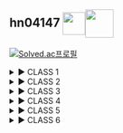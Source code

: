 ## hn04147 <img src='https://static.solved.ac/profile_badge/120x120/event220401-22.png' height='40px' align='center' /><img src='https://static.solved.ac/class/c5.svg' height='50px' align='center' />

[![Solved.ac프로필](http://mazassumnida.wtf/api/v2/generate_badge?boj=hn04147)](https://solved.ac/hn04147)



<!-- CLASS 1 STARTS -->
<details>
<summary>▶︎ CLASS 1</summary>
<div markdown='1'>

<img src='https://static.solved.ac/class/c1g.svg' height='100px' />

|레벨|ID|제목|해결|
|:-:|:-:|:-:|:-:|
|<img src='https://static.solved.ac/tier_small/1.svg' height='20px' align='center' />|<a href='./CLASS_1/1000.py'>1000</a>|<a href='https://www.acmicpc.net/problem/1000'>A+B</a>|✅|
|<img src='https://static.solved.ac/tier_small/1.svg' height='20px' align='center' />|<a href='./CLASS_1/1001.py'>1001</a>|<a href='https://www.acmicpc.net/problem/1001'>A-B</a>|✅|
|<img src='https://static.solved.ac/tier_small/2.svg' height='20px' align='center' />|<a href='./CLASS_1/1008.py'>1008</a>|<a href='https://www.acmicpc.net/problem/1008'>A/B</a>|✅|
|<img src='https://static.solved.ac/tier_small/4.svg' height='20px' align='center' />|<a href='./CLASS_1/1152.py'>1152</a>|<a href='https://www.acmicpc.net/problem/1152'>단어의 개수</a>|✅|
|<img src='https://static.solved.ac/tier_small/5.svg' height='20px' align='center' />|<a href='./CLASS_1/1157.py'>1157</a>|<a href='https://www.acmicpc.net/problem/1157'>단어 공부</a>|✅|
|<img src='https://static.solved.ac/tier_small/2.svg' height='20px' align='center' />|<a href='./CLASS_1/1330.py'>1330</a>|<a href='https://www.acmicpc.net/problem/1330'>두 수 비교하기</a>|✅|
|<img src='https://static.solved.ac/tier_small/5.svg' height='20px' align='center' />|<a href='./CLASS_1/1546.py'>1546</a>|<a href='https://www.acmicpc.net/problem/1546'>평균</a>|✅|
|<img src='https://static.solved.ac/tier_small/3.svg' height='20px' align='center' />|<a href='./CLASS_1/2438.py'>2438</a>|<a href='https://www.acmicpc.net/problem/2438'>별 찍기 - 1</a>|✅|
|<img src='https://static.solved.ac/tier_small/3.svg' height='20px' align='center' />|<a href='./CLASS_1/2439.py'>2439</a>|<a href='https://www.acmicpc.net/problem/2439'>별 찍기 - 2</a>|✅|
|<img src='https://static.solved.ac/tier_small/1.svg' height='20px' align='center' />|<a href='./CLASS_1/2475.py'>2475</a>|<a href='https://www.acmicpc.net/problem/2475'>검증수</a>|✅|
|<img src='https://static.solved.ac/tier_small/1.svg' height='20px' align='center' />|<a href='./CLASS_1/2557.py'>2557</a>|<a href='https://www.acmicpc.net/problem/2557'>Hello World</a>|✅|
|<img src='https://static.solved.ac/tier_small/4.svg' height='20px' align='center' />|<a href='./CLASS_1/2562.py'>2562</a>|<a href='https://www.acmicpc.net/problem/2562'>최댓값</a>|✅|
|<img src='https://static.solved.ac/tier_small/4.svg' height='20px' align='center' />|<a href='./CLASS_1/2577.py'>2577</a>|<a href='https://www.acmicpc.net/problem/2577'>숫자의 개수</a>|✅|
|<img src='https://static.solved.ac/tier_small/4.svg' height='20px' align='center' />|<a href='./CLASS_1/2675.py'>2675</a>|<a href='https://www.acmicpc.net/problem/2675'>문자열 반복</a>|✅|
|<img src='https://static.solved.ac/tier_small/3.svg' height='20px' align='center' />|<a href='./CLASS_1/2739.py'>2739</a>|<a href='https://www.acmicpc.net/problem/2739'>구구단</a>|✅|
|<img src='https://static.solved.ac/tier_small/3.svg' height='20px' align='center' />|<a href='./CLASS_1/2741.py'>2741</a>|<a href='https://www.acmicpc.net/problem/2741'>N 찍기</a>|✅|
|<img src='https://static.solved.ac/tier_small/3.svg' height='20px' align='center' />|<a href='./CLASS_1/2742.py'>2742</a>|<a href='https://www.acmicpc.net/problem/2742'>기찍 N</a>|✅|
|<img src='https://static.solved.ac/tier_small/2.svg' height='20px' align='center' />|<a href='./CLASS_1/2753.py'>2753</a>|<a href='https://www.acmicpc.net/problem/2753'>윤년</a>|✅|
|<img src='https://static.solved.ac/tier_small/3.svg' height='20px' align='center' />|<a href='./CLASS_1/2884.py'>2884</a>|<a href='https://www.acmicpc.net/problem/2884'>알람 시계</a>|✅|
|<img src='https://static.solved.ac/tier_small/4.svg' height='20px' align='center' />|<a href='./CLASS_1/2908.py'>2908</a>|<a href='https://www.acmicpc.net/problem/2908'>상수</a>|✅|
|<img src='https://static.solved.ac/tier_small/4.svg' height='20px' align='center' />|<a href='./CLASS_1/2920.py'>2920</a>|<a href='https://www.acmicpc.net/problem/2920'>음계</a>|✅|
|<img src='https://static.solved.ac/tier_small/4.svg' height='20px' align='center' />|<a href='./CLASS_1/3052.py'>3052</a>|<a href='https://www.acmicpc.net/problem/3052'>나머지</a>|✅|
|<img src='https://static.solved.ac/tier_small/4.svg' height='20px' align='center' />|<a href='./CLASS_1/8952.py'>8952</a>|<a href='https://www.acmicpc.net/problem/8952'>OX퀴즈</a>|✅|
|<img src='https://static.solved.ac/tier_small/2.svg' height='20px' align='center' />|<a href='./CLASS_1/9498.py'>9498</a>|<a href='https://www.acmicpc.net/problem/9498'>시험 성적</a>|✅|
|<img src='https://static.solved.ac/tier_small/1.svg' height='20px' align='center' />|<a href='./CLASS_1/10171.py'>10171</a>|<a href='https://www.acmicpc.net/problem/10171'>고양이</a>|✅|
|<img src='https://static.solved.ac/tier_small/1.svg' height='20px' align='center' />|<a href='./CLASS_1/10172.py'>10172</a>|<a href='https://www.acmicpc.net/problem/10171'>개</a>|✅|
|<img src='https://static.solved.ac/tier_small/4.svg' height='20px' align='center' />|<a href='./CLASS_1/10809.py'>10809</a>|<a href='https://www.acmicpc.net/problem/10809'>알파벳 찾기</a>|✅|
|<img src='https://static.solved.ac/tier_small/3.svg' height='20px' align='center' />|<a href='./CLASS_1/10818.py'>10818</a>|<a href='https://www.acmicpc.net/problem/10818'>최소, 최대</a>|✅|
|<img src='https://static.solved.ac/tier_small/1.svg' height='20px' align='center' />|<a href='./CLASS_1/10869.py'>10869</a>|<a href='https://www.acmicpc.net/problem/10869'>사칙연산</a>|✅|
|<img src='https://static.solved.ac/tier_small/3.svg' height='20px' align='center' />|<a href='./CLASS_1/10871.py'>10871</a>|<a href='https://www.acmicpc.net/problem/10871'>X보다 작은 수</a>|✅|
|<img src='https://static.solved.ac/tier_small/3.svg' height='20px' align='center' />|<a href='./CLASS_1/10950.py'>10950</a>|<a href='https://www.acmicpc.net/problem/10950'>A+B - 3</a>|✅|
|<img src='https://static.solved.ac/tier_small/3.svg' height='20px' align='center' />|<a href='./CLASS_1/10951.py'>10951</a>|<a href='https://www.acmicpc.net/problem/10951'>A+B - 4</a>|✅|
|<img src='https://static.solved.ac/tier_small/3.svg' height='20px' align='center' />|<a href='./CLASS_1/10952.py'>10952</a>|<a href='https://www.acmicpc.net/problem/10952'>A+B - 5</a>|✅|
|<img src='https://static.solved.ac/tier_small/1.svg' height='20px' align='center' />|<a href='./CLASS_1/10998.py'>10998</a>|<a href='https://www.acmicpc.net/problem/10998'>AxB</a>|✅|
|<img src='https://static.solved.ac/tier_small/1.svg' height='20px' align='center' />|<a href='./CLASS_1/11654.py'>11654</a>|<a href='https://www.acmicpc.net/problem/11654'>아스키 코드</a>|✅|
|<img src='https://static.solved.ac/tier_small/4.svg' height='20px' align='center' />|<a href='./CLASS_1/11720.py'>11720</a>|<a href='https://www.acmicpc.net/problem/11720'>숫자의 합</a>|✅|

</div>
</details>
<!-- CLASS 1 ENDS -->



<!-- CLASS 2 STARTS -->
<details>
<summary>▶︎ CLASS 2</summary>
<div markdown='1'>

<img src='https://static.solved.ac/class/c2g.svg' height='100px' />

|레벨|ID|제목|해결|
|:-:|:-:|:-:|:-:|
|<img src='https://static.solved.ac/tier_small/6.svg' height='20px' align='center' />|<a href='./CLASS_3/1018.py'>1018</a>|<a href='https://www.acmicpc.net/problem/1018'>체스판 다시 칠하기</a>|✅|
|<img src='https://static.solved.ac/tier_small/3.svg' height='20px' align='center' />|<a href='./CLASS_3/1085.py'>1085</a>|<a href='https://www.acmicpc.net/problem/1085'>직사각형에서 탈출</a>|✅|
|<img src='https://static.solved.ac/tier_small/6.svg' height='20px' align='center' />|<a href='./CLASS_3/1181.py'>1181</a>|<a href='https://www.acmicpc.net/problem/1181'>단어 정렬</a>|✅|
|<img src='https://static.solved.ac/tier_small/5.svg' height='20px' align='center' />|<a href='./CLASS_3/1259.py'>1259</a>|<a href='https://www.acmicpc.net/problem/1259'>펠린드롬수</a>|✅|
|<img src='https://static.solved.ac/tier_small/6.svg' height='20px' align='center' />|<a href='./CLASS_3/1436.py'>1436</a>|<a href='https://www.acmicpc.net/problem/1436'>영화감독 숌</a>|✅|
|<img src='https://static.solved.ac/tier_small/8.svg' height='20px' align='center' />|<a href='./CLASS_3/1654.py'>1654</a>|<a href='https://www.acmicpc.net/problem/1654'>랜선 자르기</a>|✅|
|<img src='https://static.solved.ac/tier_small/8.svg' height='20px' align='center' />|<a href='./CLASS_3/1874.py'>1874</a>|<a href='https://www.acmicpc.net/problem/1874'>스택 수열</a>|✅|
|<img src='https://static.solved.ac/tier_small/7.svg' height='20px' align='center' />|<a href='./CLASS_3/1920.py'>1920</a>|<a href='https://www.acmicpc.net/problem/1920'>수 찾기</a>|✅|
|<img src='https://static.solved.ac/tier_small/8.svg' height='20px' align='center' />|<a href='./CLASS_3/1929.py'>1929</a>|<a href='https://www.acmicpc.net/problem/1929'>소수 구하기</a>|✅|
|<img src='https://static.solved.ac/tier_small/8.svg' height='20px' align='center' />|<a href='./CLASS_3/1966.py'>1966</a>|<a href='https://www.acmicpc.net/problem/1966'>프린터 큐</a>|✅|
|<img src='https://static.solved.ac/tier_small/7.svg' height='20px' align='center' />|<a href='./CLASS_3/1978.py'>1978</a>|<a href='https://www.acmicpc.net/problem/1978'>소수 찾기</a>|✅|
|<img src='https://static.solved.ac/tier_small/8.svg' height='20px' align='center' />|<a href='./CLASS_3/2108.py'>2108</a>|<a href='https://www.acmicpc.net/problem/2108'>통계학</a>|✅|
|<img src='https://static.solved.ac/tier_small/7.svg' height='20px' align='center' />|<a href='./CLASS_3/2164.py'>2164</a>|<a href='https://www.acmicpc.net/problem/2164'>카드2</a>|✅|
|<img src='https://static.solved.ac/tier_small/4.svg' height='20px' align='center' />|<a href='./CLASS_3/2231.py'>2231</a>|<a href='https://www.acmicpc.net/problem/2231'>분해합</a>|✅|
|<img src='https://static.solved.ac/tier_small/4.svg' height='20px' align='center' />|<a href='./CLASS_3/2292.py'>2292</a>|<a href='https://www.acmicpc.net/problem/2292'>벌집</a>|✅|
|<img src='https://static.solved.ac/tier_small/6.svg' height='20px' align='center' />|<a href='./CLASS_3/2609.py'>2609</a>|<a href='https://www.acmicpc.net/problem/2609'>최대공약수와 최소공배수</a>|✅|
|<img src='https://static.solved.ac/tier_small/6.svg' height='20px' align='center' />|<a href='./CLASS_3/2751.py'>2751</a>|<a href='https://www.acmicpc.net/problem/2751'>수 정렬하기 2</a>|✅|
|<img src='https://static.solved.ac/tier_small/5.svg' height='20px' align='center' />|<a href='./CLASS_3/2775.py'>2775</a>|<a href='https://www.acmicpc.net/problem/2775'>부녀회장이 될테야</a>|✅|
|<img src='https://static.solved.ac/tier_small/4.svg' height='20px' align='center' />|<a href='./CLASS_3/2798.py'>2798</a>|<a href='https://www.acmicpc.net/problem/2798'>블랙잭</a>|✅|
|<img src='https://static.solved.ac/tier_small/9.svg' height='20px' align='center' />|<a href='./CLASS_3/2805.py'>2805</a>|<a href='https://www.acmicpc.net/problem/2805'>나무 자르기</a>|✅|
|<img src='https://static.solved.ac/tier_small/5.svg' height='20px' align='center' />|<a href='./CLASS_3/2839.py'>2839</a>|<a href='https://www.acmicpc.net/problem/2839'>설탕 배달</a>|✅|
|<img src='https://static.solved.ac/tier_small/5.svg' height='20px' align='center' />|<a href='./CLASS_3/2869.py'>2869</a>|<a href='https://www.acmicpc.net/problem/2869'>달팽이는 올라가고 싶다</a>|✅|
|<img src='https://static.solved.ac/tier_small/3.svg' height='20px' align='center' />|<a href='./CLASS_3/4153.py'>4153</a>|<a href='https://www.acmicpc.net/problem/4153'>직각삼각형</a>|✅|
|<img src='https://static.solved.ac/tier_small/7.svg' height='20px' align='center' />|<a href='./CLASS_3/4949.py'>4949</a>|<a href='https://www.acmicpc.net/problem/4949'>균형잡힌 세상</a>|✅|
|<img src='https://static.solved.ac/tier_small/6.svg' height='20px' align='center' />|<a href='./CLASS_3/7568.py'>7568</a>|<a href='https://www.acmicpc.net/problem/7568'>덩치</a>|✅|
|<img src='https://static.solved.ac/tier_small/7.svg' height='20px' align='center' />|<a href='./CLASS_3/9012.py'>9012</a>|<a href='https://www.acmicpc.net/problem/9012'>괄호</a>|✅|
|<img src='https://static.solved.ac/tier_small/3.svg' height='20px' align='center' />|<a href='./CLASS_3/10250.py'>10250</a>|<a href='https://www.acmicpc.net/problem/10250'>ACM 호텔</a>|✅|
|<img src='https://static.solved.ac/tier_small/7.svg' height='20px' align='center' />|<a href='./CLASS_3/10773.py'>10773</a>|<a href='https://www.acmicpc.net/problem/10773'>제로</a>|✅|
|<img src='https://static.solved.ac/tier_small/6.svg' height='20px' align='center' />|<a href='./CLASS_3/10814.py'>10814</a>|<a href='https://www.acmicpc.net/problem/10814'>나이순 정렬</a>|✅|
|<img src='https://static.solved.ac/tier_small/7.svg' height='20px' align='center' />|<a href='./CLASS_3/10816.py'>10816</a>|<a href='https://www.acmicpc.net/problem/10816'>숫자 카드 2</a>|✅|
|<img src='https://static.solved.ac/tier_small/7.svg' height='20px' align='center' />|<a href='./CLASS_3/10828.py'>10828</a>|<a href='https://www.acmicpc.net/problem/10828'>스택</a>|✅|
|<img src='https://static.solved.ac/tier_small/7.svg' height='20px' align='center' />|<a href='./CLASS_3/10845.py'>10845</a>|<a href='https://www.acmicpc.net/problem/10845'>큐</a>|✅|
|<img src='https://static.solved.ac/tier_small/7.svg' height='20px' align='center' />|<a href='./CLASS_3/10866.py'>10866</a>|<a href='https://www.acmicpc.net/problem/10866'>덱</a>|✅|
|<img src='https://static.solved.ac/tier_small/6.svg' height='20px' align='center' />|<a href='./CLASS_3/10989.py'>10989</a>|<a href='https://www.acmicpc.net/problem/10989'>수 정렬하기 3</a>|✅|
|<img src='https://static.solved.ac/tier_small/5.svg' height='20px' align='center' />|<a href='./CLASS_3/11050.py'>11050</a>|<a href='https://www.acmicpc.net/problem/11050'>이항 계수 1</a>|✅|
|<img src='https://static.solved.ac/tier_small/6.svg' height='20px' align='center' />|<a href='./CLASS_3/11650.py'>11650</a>|<a href='https://www.acmicpc.net/problem/11650'>좌표 정렬하기</a>|✅|
|<img src='https://static.solved.ac/tier_small/6.svg' height='20px' align='center' />|<a href='./CLASS_3/11651.py'>11651</a>|<a href='https://www.acmicpc.net/problem/11651'>좌표 정렬하기 2</a>|✅|
|<img src='https://static.solved.ac/tier_small/7.svg' height='20px' align='center' />|<a href='./CLASS_3/11866.py'>11866</a>|<a href='https://www.acmicpc.net/problem/11866'>요세푸스 문제 0</a>|✅|
|<img src='https://static.solved.ac/tier_small/4.svg' height='20px' align='center' />|<a href='./CLASS_3/15829.py'>15829</a>|<a href='https://www.acmicpc.net/problem/15829'>Hashing</a>|✅|
|<img src='https://static.solved.ac/tier_small/9.svg' height='20px' align='center' />|<a href='./CLASS_3/18111.py'>18111</a>|<a href='https://www.acmicpc.net/problem/18111'>마인크래프트</a>|✅|

</div>
</details>
<!-- CLASS 2 ENDS -->



<!-- CLASS 3 STARTS -->
<details>
<summary>▶︎ CLASS 3</summary>
<div markdown="1">

<img src='https://static.solved.ac/class/c3s.svg' height='100px' />

|레벨|ID|제목|해결|
|:-:|:-:|:-:|:-:|
|<img src='https://static.solved.ac/tier_small/8.svg' height='20px' align='center' />|<a href='./CLASS_3/1003.py'>1003</a>|<a href='https://www.acmicpc.net/problem/1003'>피보나치 함수</a>|✅|
|<img src='https://static.solved.ac/tier_small/9.svg' height='20px' align='center' />|<a href='./CLASS_3/1012.py'>1012</a>|<a href='https://www.acmicpc.net/problem/1012'>유기농 배추</a>|✅|
|<img src='https://static.solved.ac/tier_small/10.svg' height='20px' align='center' />|<a href='./CLASS_3/1074.py'>1074</a>|<a href='https://www.acmicpc.net/problem/1074'>Z</a>|✅|
|<img src='https://static.solved.ac/tier_small/11.svg' height='20px' align='center' />|<a href='./CLASS_3/1107.py'>1107</a>|<a href='https://www.acmicpc.net/problem/1107'>리모컨</a>|✅|
|<img src='https://static.solved.ac/tier_small/9.svg' height='20px' align='center' />|<a href='./CLASS_3/1260.py'>1260</a>|<a href='https://www.acmicpc.net/problem/1260'>DFS와 BFS</a>|✅|
|<img src='https://static.solved.ac/tier_small/10.svg' height='20px' align='center' />|<a href='./CLASS_3/1389.py'>1389</a>|<a href='https://www.acmicpc.net/problem/1389'>케빈 베이컨의 6단계 법칙</a>|✅|
|<img src='https://static.solved.ac/tier_small/8.svg' height='20px' align='center' />|<a href='./CLASS_3/1463.py'>1463</a>|<a href='https://www.acmicpc.net/problem/1463'>1로 만들기</a>|✅|
|<img src='https://static.solved.ac/tier_small/9.svg' height='20px' align='center' />|<a href='./CLASS_3/1541.py'>1541</a>|<a href='https://www.acmicpc.net/problem/1541'>잃어버린 괄호</a>|✅|
|<img src='https://static.solved.ac/tier_small/7.svg' height='20px' align='center' />|<a href='./CLASS_3/1620.py'>1620</a>|<a href='https://www.acmicpc.net/problem/1620'>나는야 포켓몬 마스터 이다솜</a>|✅|
|<img src='https://static.solved.ac/tier_small/7.svg' height='20px' align='center' />|<a href='./CLASS_3/1676.py'>1676</a>|<a href='https://www.acmicpc.net/problem/1676'>팩토리얼 0의 개수</a>|✅|
|<img src='https://static.solved.ac/tier_small/10.svg' height='20px' align='center' />|<a href='./CLASS_3/1697.py'>1697</a>|<a href='https://www.acmicpc.net/problem/1697'>숨바꼭질</a>|✅|
|<img src='https://static.solved.ac/tier_small/7.svg' height='20px' align='center' />|<a href='./CLASS_3/1764.py'>1764</a>|<a href='https://www.acmicpc.net/problem/1764'>듣보잡</a>|✅|
|<img src='https://static.solved.ac/tier_small/9.svg' height='20px' align='center' />|<a href='./CLASS_3/1780.py'>1780</a>|<a href='https://www.acmicpc.net/problem/1780'>종이의 개수</a>|✅|
|<img src='https://static.solved.ac/tier_small/9.svg' height='20px' align='center' />|<a href='./CLASS_3/1927.py'>1927</a>|<a href='https://www.acmicpc.net/problem/1927'>최소 힙</a>|✅|
|<img src='https://static.solved.ac/tier_small/10.svg' height='20px' align='center' />|<a href='./CLASS_3/1931.py'>1931</a>|<a href='https://www.acmicpc.net/problem/1931'>회의실 배정</a>|✅|
|<img src='https://static.solved.ac/tier_small/10.svg' height='20px' align='center' />|<a href='./CLASS_3/1992.py'>1992</a>|<a href='https://www.acmicpc.net/problem/1992'>쿼드트리</a>|✅|
|<img src='https://static.solved.ac/tier_small/10.svg' height='20px' align='center' />|<a href='./CLASS_3/2178.py'>2178</a>|<a href='https://www.acmicpc.net/problem/2178'>미로 탐색</a>|✅|
|<img src='https://static.solved.ac/tier_small/8.svg' height='20px' align='center' />|<a href='./CLASS_3/2579.py'>2579</a>|<a href='https://www.acmicpc.net/problem/2579'>계단 오르기</a>|✅|
|<img src='https://static.solved.ac/tier_small/8.svg' height='20px' align='center' />|<a href='./CLASS_3/2606.py'>2606</a>|<a href='https://www.acmicpc.net/problem/2606'>바이러스</a>|✅|
|<img src='https://static.solved.ac/tier_small/8.svg' height='20px' align='center' />|<a href='./CLASS_3/2630.py'>2630</a>|<a href='https://www.acmicpc.net/problem/2630'>색종이 만들기</a>|✅|
|<img src='https://static.solved.ac/tier_small/10.svg' height='20px' align='center' />|<a href='./CLASS_3/2667.py'>2667</a>|<a href='https://www.acmicpc.net/problem/2667'>단지번호붙이기</a>|✅|
|<img src='https://static.solved.ac/tier_small/11.svg' height='20px' align='center' />|<a href='./CLASS_3/5430.py'>5430</a>|<a href='https://www.acmicpc.net/problem/5430'>AC</a>|✅|
|<img src='https://static.solved.ac/tier_small/10.svg' height='20px' align='center' />|<a href='./CLASS_3/5525.py'>5525</a>|<a href='https://www.acmicpc.net/problem/5525'>IOIOI</a>|✅|
|<img src='https://static.solved.ac/tier_small/10.svg' height='20px' align='center' />|<a href='./CLASS_3/6064.py'>6064</a>|<a href='https://www.acmicpc.net/problem/6064'>카잉 달력</a>|✅|
|<img src='https://static.solved.ac/tier_small/11.svg' height='20px' align='center' />|<a href='./CLASS_3/7569.py'>7569</a>|<a href='https://www.acmicpc.net/problem/7569'>토마토</a>|✅|
|<img src='https://static.solved.ac/tier_small/11.svg' height='20px' align='center' />|<a href='./CLASS_3/7576.py'>7576</a>|<a href='https://www.acmicpc.net/problem/7576'>토마토</a>|✅|
|<img src='https://static.solved.ac/tier_small/12.svg' height='20px' align='center' />|<a href='./CLASS_3/7662.py'>7662</a>|<a href='https://www.acmicpc.net/problem/7662'>이중 우선순위 큐</a>|✅|
|<img src='https://static.solved.ac/tier_small/11.svg' height='20px' align='center' />|<a href='./CLASS_3/9019.py'>9019</a>|<a href='https://www.acmicpc.net/problem/9019'>DSLR</a>|✅|
|<img src='https://static.solved.ac/tier_small/8.svg' height='20px' align='center' />|<a href='./CLASS_3/9095.py'>9095</a>|<a href='https://www.acmicpc.net/problem/9095'>1, 2, 3 더하기</a>|✅|
|<img src='https://static.solved.ac/tier_small/8.svg' height='20px' align='center' />|<a href='./CLASS_3/9375.py'>9375</a>|<a href='https://www.acmicpc.net/problem/9375'>패션왕 신해빈</a>|✅|
|<img src='https://static.solved.ac/tier_small/8.svg' height='20px' align='center' />|<a href='./CLASS_3/9461.py'>9461</a>|<a href='https://www.acmicpc.net/problem/9461'>파도반 수열</a>|✅|
|<img src='https://static.solved.ac/tier_small/11.svg' height='20px' align='center' />|<a href='./CLASS_3/10026.py'>10026</a>|<a href='https://www.acmicpc.net/problem/10026'>적록색약</a>|✅|
|<img src='https://static.solved.ac/tier_small/8.svg' height='20px' align='center' />|<a href='./CLASS_3/11047.py'>11047</a>|<a href='https://www.acmicpc.net/problem/11047'>동전 0</a>|✅|
|<img src='https://static.solved.ac/tier_small/9.svg' height='20px' align='center' />|<a href='./CLASS_3/11279.py'>11279</a>|<a href='https://www.acmicpc.net/problem/11279'>최대 힙</a>|✅|
|<img src='https://static.solved.ac/tier_small/10.svg' height='20px' align='center' />|<a href='./CLASS_3/11286.py'>11286</a>|<a href='https://www.acmicpc.net/problem/11286'>절대값 힙</a>|✅|
|<img src='https://static.solved.ac/tier_small/8.svg' height='20px' align='center' />|<a href='./CLASS_3/11399.py'>11399</a>|<a href='https://www.acmicpc.net/problem/11399'>ATM</a>|✅|
|<img src='https://static.solved.ac/tier_small/10.svg' height='20px' align='center' />|<a href='./CLASS_3/11403_Floyd-Warshall.py'>11403</a>|<a href='https://www.acmicpc.net/problem/11403'>경로 찾기</a>|✅|
|<img src='https://static.solved.ac/tier_small/8.svg' height='20px' align='center' />|<a href='./CLASS_3/11659.py'>11659</a>|<a href='https://www.acmicpc.net/problem/11659'>구간 합 구하기 4</a>|✅|
|<img src='https://static.solved.ac/tier_small/6.svg' height='20px' align='center' />|<a href='./CLASS_3/11723.py'>11723</a>|<a href='https://www.acmicpc.net/problem/11723'>집합</a>|✅|
|<img src='https://static.solved.ac/tier_small/9.svg' height='20px' align='center' />|<a href='./CLASS_3/11724.py'>11724</a>|<a href='https://www.acmicpc.net/problem/11724'>연결 요소의 개수</a>|✅|
|<img src='https://static.solved.ac/tier_small/8.svg' height='20px' align='center' />|<a href='./CLASS_3/11726.py'>11726</a>|<a href='https://www.acmicpc.net/problem/11726'>2xn 타일링</a>|✅|
|<img src='https://static.solved.ac/tier_small/8.svg' height='20px' align='center' />|<a href='./CLASS_3/11727.py'>11727</a>|<a href='https://www.acmicpc.net/problem/11727'>2xn 타일링 2</a>|✅|
|<img src='https://static.solved.ac/tier_small/11.svg' height='20px' align='center' />|<a href='./CLASS_3/14500.py'>14500</a>|<a href='https://www.acmicpc.net/problem/14500'>테트로미노</a>|✅|
|<img src='https://static.solved.ac/tier_small/13.svg' height='20px' align='center' />|<a href='./CLASS_3/16236.py'>16236</a>|<a href='https://www.acmicpc.net/problem/16236'>아기 상어</a>||
|<img src='https://static.solved.ac/tier_small/11.svg' height='20px' align='center' />|<a href='./CLASS_3/16928.py'>16928</a>|<a href='https://www.acmicpc.net/problem/16928'>뱀과 사다리 게임</a>|✅|
|<img src='https://static.solved.ac/tier_small/7.svg' height='20px' align='center' />|<a href='./CLASS_3/17219.py'>17219</a>|<a href='https://www.acmicpc.net/problem/17219'>비밀번호 찾기</a>|✅|
|<img src='https://static.solved.ac/tier_small/7.svg' height='20px' align='center' />|<a href='./CLASS_3/17626.py'>17626</a>|<a href='https://www.acmicpc.net/problem/17626'>Four Squares</a>|✅|
|<img src='https://static.solved.ac/tier_small/9.svg' height='20px' align='center' />|<a href='./CLASS_3/18870.py'>18870</a>|<a href='https://www.acmicpc.net/problem/18870'>좌표 압축</a>|✅|

</div>
</details>
<!-- CLASS 3 ENDS -->



<!-- CLASS 4 STARTS -->
<details>
<summary>▶︎ CLASS 4</summary>
<div markdown='1'>

<img src='https://static.solved.ac/class/c4.svg' height='100px' />

|레벨|ID|제목|해결|
|:-:|:-:|:-:|:-:|
|<img src='https://static.solved.ac/tier_small/12.svg' height='20px' align='center' />|<a href='./CLASS_3/1043.py'>1043</a>|<a href='https://www.acmicpc.net/problem/1043'>거짓말</a>||
|<img src='https://static.solved.ac/tier_small/10.svg' height='20px' align='center' />|<a href='./CLASS_3/1149.py'>1149</a>|<a href='https://www.acmicpc.net/problem/1149'>RGB거리</a>|✅|
|<img src='https://static.solved.ac/tier_small/13.svg' height='20px' align='center' />|<a href='./CLASS_3/1167.py'>1167</a>|<a href='https://www.acmicpc.net/problem/1167'>트리의 지름</a>||
|<img src='https://static.solved.ac/tier_small/13.svg' height='20px' align='center' />|<a href='./CLASS_3/1238.py'>1238</a>|<a href='https://www.acmicpc.net/problem/1238'>파티</a>||
|<img src='https://static.solved.ac/tier_small/12.svg' height='20px' align='center' />|<a href='./CLASS_3/1504.py'>1504</a>|<a href='https://www.acmicpc.net/problem/1504'>특정한 최단 경로</a>||
|<img src='https://static.solved.ac/tier_small/10.svg' height='20px' align='center' />|<a href='./CLASS_3/1629.py'>1629</a>|<a href='https://www.acmicpc.net/problem/1629'>곱셈</a>|✅|
|<img src='https://static.solved.ac/tier_small/11.svg' height='20px' align='center' />|<a href='./CLASS_3/1753.py'>1753</a>|<a href='https://www.acmicpc.net/problem/1753'>최단 경로</a>|✅|
|<img src='https://static.solved.ac/tier_small/13.svg' height='20px' align='center' />|<a href='./CLASS_3/1865.py'>1865</a>|<a href='https://www.acmicpc.net/problem/1865'>웜홀</a>||
|<img src='https://static.solved.ac/tier_small/11.svg' height='20px' align='center' />|<a href='./CLASS_3/1916.py'>1916</a>|<a href='https://www.acmicpc.net/problem/1916'>최소비용 구하기</a>|✅|
|<img src='https://static.solved.ac/tier_small/13.svg' height='20px' align='center' />|<a href='./CLASS_3/1918.py'>1918</a>|<a href='https://www.acmicpc.net/problem/1918'>후위 표기식</a>|✅|
|<img src='https://static.solved.ac/tier_small/10.svg' height='20px' align='center' />|<a href='./CLASS_3/1932.py'>1932</a>|<a href='https://www.acmicpc.net/problem/1932'>정수 삼각형</a>|✅|
|<img src='https://static.solved.ac/tier_small/12.svg' height='20px' align='center' />|<a href='./CLASS_3/1967.py'>1967</a>|<a href='https://www.acmicpc.net/problem/1967'>트리의 지름</a>||
|<img src='https://static.solved.ac/tier_small/10.svg' height='20px' align='center' />|<a href='./CLASS_3/1991.py'>1991</a>|<a href='https://www.acmicpc.net/problem/1991'>트리 순회</a>|✅|
|<img src='https://static.solved.ac/tier_small/12.svg' height='20px' align='center' />|<a href='./CLASS_3/2096.py'>2096</a>|<a href='https://www.acmicpc.net/problem/2096'>내려가기</a>|✅|
|<img src='https://static.solved.ac/tier_small/12.svg' height='20px' align='center' />|<a href='./CLASS_3/2206.py'>2206</a>|<a href='https://www.acmicpc.net/problem/2206'>벽 부수고 이동하기</a>|✅|
|<img src='https://static.solved.ac/tier_small/14.svg' height='20px' align='center' />|<a href='./CLASS_3/2263.py'>2263</a>|<a href='https://www.acmicpc.net/problem/2263'>트리의 순회</a>||
|<img src='https://static.solved.ac/tier_small/8.svg' height='20px' align='center' />|<a href='./CLASS_3/2407.py'>2407</a>|<a href='https://www.acmicpc.net/problem/2407'>조합</a>|✅|
|<img src='https://static.solved.ac/tier_small/12.svg' height='20px' align='center' />|<a href='./CLASS_3/2448.py'>2448</a>|<a href='https://www.acmicpc.net/problem/2448'>별 찍기 = 11</a>|✅|
|<img src='https://static.solved.ac/tier_small/12.svg' height='20px' align='center' />|<a href='./CLASS_3/2638.py'>2638</a>|<a href='https://www.acmicpc.net/problem/2638'>치즈</a>|✅|
|<img src='https://static.solved.ac/tier_small/11.svg' height='20px' align='center' />|<a href='./CLASS_3/5639.py'>5639</a>|<a href='https://www.acmicpc.net/problem/5639'>이진 검색 트리</a>|✅|
|<img src='https://static.solved.ac/tier_small/11.svg' height='20px' align='center' />|<a href='./CLASS_3/9251.py'>9251</a>|<a href='https://www.acmicpc.net/problem/9251'>LCS</a>|✅|
|<img src='https://static.solved.ac/tier_small/10.svg' height='20px' align='center' />|<a href='./CLASS_3/9465.py'>9465</a>|<a href='https://www.acmicpc.net/problem/9465'>스티커</a>|✅|
|<img src='https://static.solved.ac/tier_small/11.svg' height='20px' align='center' />|<a href='./CLASS_3/9663.py'>9663</a>|<a href='https://www.acmicpc.net/problem/9663'>N-Queen</a>|✅|
|<img src='https://static.solved.ac/tier_small/12.svg' height='20px' align='center' />|<a href='./CLASS_3/9935.py'>9935</a>|<a href='https://www.acmicpc.net/problem/9935'>문자열 폭발</a>|✅|
|<img src='https://static.solved.ac/tier_small/12.svg' height='20px' align='center' />|<a href='./CLASS_3/10830.py'>10830</a>|<a href='https://www.acmicpc.net/problem/10830'>행렬 제곱</a>|✅|
|<img src='https://static.solved.ac/tier_small/9.svg' height='20px' align='center' />|<a href='./CLASS_3/11053.py'>11053</a>|<a href='https://www.acmicpc.net/problem/11053'>가장 긴 증가하는 부분 수열</a>|✅|
|<img src='https://static.solved.ac/tier_small/13.svg' height='20px' align='center' />|<a href='./CLASS_3/11054.py'>11054</a>|<a href='https://www.acmicpc.net/problem/11054'>가장 긴 바이토닉 부분 수열</a>|✅|
|<img src='https://static.solved.ac/tier_small/12.svg' height='20px' align='center' />|<a href='./CLASS_3/11404.py'>11404</a>|<a href='https://www.acmicpc.net/problem/11404'>플로이드</a>|✅|
|<img src='https://static.solved.ac/tier_small/14.svg' height='20px' align='center' />|<a href='./CLASS_3/11444.py'>11444</a>|<a href='https://www.acmicpc.net/problem/11444'>피보나치 수 6</a>||
|<img src='https://static.solved.ac/tier_small/10.svg' height='20px' align='center' />|<a href='./CLASS_3/11660.py'>11660</a>|<a href='https://www.acmicpc.net/problem/11660'>구간 합 구하기 5</a>|✅|
|<img src='https://static.solved.ac/tier_small/9.svg' height='20px' align='center' />|<a href='./CLASS_3/11725.py'>11725</a>|<a href='https://www.acmicpc.net/problem/11725'>트리의 부모 찾기</a>|✅|
|<img src='https://static.solved.ac/tier_small/13.svg' height='20px' align='center' />|<a href='./CLASS_3/11779.py'>11779</a>|<a href='https://www.acmicpc.net/problem/11779'>최소비용 구하기 2</a>||
|<img src='https://static.solved.ac/tier_small/11.svg' height='20px' align='center' />|<a href='./CLASS_3/12851.py'>12851</a>|<a href='https://www.acmicpc.net/problem/12851'>숨바꼭질 2</a>|✅|
|<img src='https://static.solved.ac/tier_small/11.svg' height='20px' align='center' />|<a href='./CLASS_3/12865.py'>12865</a>|<a href='https://www.acmicpc.net/problem/12865'>평범한 배낭</a>|✅|
|<img src='https://static.solved.ac/tier_small/12.svg' height='20px' align='center' />|<a href='./CLASS_3/13172.py'>13172</a>|<a href='https://www.acmicpc.net/problem/13172'>𝞢</a>||
|<img src='https://static.solved.ac/tier_small/11.svg' height='20px' align='center' />|<a href='./CLASS_3/13549.py'>13549</a>|<a href='https://www.acmicpc.net/problem/13549'>숨바꼭질 3</a>|✅|
|<img src='https://static.solved.ac/tier_small/11.svg' height='20px' align='center' />|<a href='./CLASS_3/14502.py'>14502</a>|<a href='https://www.acmicpc.net/problem/14502'>연구소</a>|✅|
|<img src='https://static.solved.ac/tier_small/12.svg' height='20px' align='center' />|<a href='./CLASS_3/14938.py'>14938</a>|<a href='https://www.acmicpc.net/problem/14938'>서강그라운드</a>||
|<img src='https://static.solved.ac/tier_small/8.svg' height='20px' align='center' />|<a href='./CLASS_3/15650.py'>15650</a>|<a href='https://www.acmicpc.net/problem/15650'>N과 M(2)</a>|✅|
|<img src='https://static.solved.ac/tier_small/8.svg' height='20px' align='center' />|<a href='./CLASS_3/15652.py'>15652</a>|<a href='https://www.acmicpc.net/problem/15652'>N과 M(4)</a>|✅|
|<img src='https://static.solved.ac/tier_small/8.svg' height='20px' align='center' />|<a href='./CLASS_3/15654.py'>15654</a>|<a href='https://www.acmicpc.net/problem/15654'>N과 M(5)</a>|✅|
|<img src='https://static.solved.ac/tier_small/8.svg' height='20px' align='center' />|<a href='./CLASS_3/15657.py'>15657</a>|<a href='https://www.acmicpc.net/problem/15657'>N과 M(8)</a>|✅|
|<img src='https://static.solved.ac/tier_small/9.svg' height='20px' align='center' />|<a href='./CLASS_3/15663.py'>15663</a>|<a href='https://www.acmicpc.net/problem/15663'>N과 M(9)</a>||
|<img src='https://static.solved.ac/tier_small/9.svg' height='20px' align='center' />|<a href='./CLASS_3/15666.py'>15666</a>|<a href='https://www.acmicpc.net/problem/15666'>N과 M(12)</a>||
|<img src='https://static.solved.ac/tier_small/11.svg' height='20px' align='center' />|<a href='./CLASS_3/15686.py'>15686</a>|<a href='https://www.acmicpc.net/problem/15686'>치킨 배달</a>||
|<img src='https://static.solved.ac/tier_small/10.svg' height='20px' align='center' />|<a href='./CLASS_3/16953.py'>16953</a>|<a href='https://www.acmicpc.net/problem/16953'>A -> B</a>|✅|
|<img src='https://static.solved.ac/tier_small/11.svg' height='20px' align='center' />|<a href='./CLASS_3/17070.py'>17070</a>|<a href='https://www.acmicpc.net/problem/17070'>파이프 옮기기 1</a>|✅|
|<img src='https://static.solved.ac/tier_small/12.svg' height='20px' align='center' />|<a href='./CLASS_3/17144.py'>117144003</a>|<a href='https://www.acmicpc.net/problem/17144'>미세먼지 안녕!</a>|✅|

</div>
</details>
<!-- CLASS 4 ENDS -->




<!-- CLASS 5 STARTS -->
<details>
<summary>▶︎ CLASS 5</summary>
<div markdown='1'>

<img src='https://static.solved.ac/class/c5.svg' height='100px' />

|레벨|ID|제목|해결|
|:-:|:-:|:-:|:-:|
|<img src='https://static.solved.ac/tier_small/13.svg' height='20px' align='center' />|<a href='./CLASS_3/1005.py'>1005</a>|<a href='https://www.acmicpc.net/problem/1005'>ACM Craft</a>|✅|
|<img src='https://static.solved.ac/tier_small/14.svg' height='20px' align='center' />|<a href='./CLASS_3/1007.py'>1007</a>|<a href='https://www.acmicpc.net/problem/1007'>벡터 매칭</a>||
|<img src='https://static.solved.ac/tier_small/12.svg' height='20px' align='center' />|<a href='./CLASS_3/1197.py'>1197</a>|<a href='https://www.acmicpc.net/problem/1197'>최소 스패닝 트리</a>|✅|
|<img src='https://static.solved.ac/tier_small/14.svg' height='20px' align='center' />|<a href='./CLASS_3/1202.py'>1202</a>|<a href='https://www.acmicpc.net/problem/1202'>보석 도둑</a>||
|<img src='https://static.solved.ac/tier_small/15.svg' height='20px' align='center' />|<a href='./CLASS_3/1208.py'>1208</a>|<a href='https://www.acmicpc.net/problem/1208'>부분수열의 합 2</a>||
|<img src='https://static.solved.ac/tier_small/15.svg' height='20px' align='center' />|<a href='./CLASS_3/1509.py'>1509</a>|<a href='https://www.acmicpc.net/problem/1509'>펠린드롬 분할</a>||
|<img src='https://static.solved.ac/tier_small/15.svg' height='20px' align='center' />|<a href='./CLASS_3/1562.py'>1562</a>|<a href='https://www.acmicpc.net/problem/1562'>계단 수</a>||
|<img src='https://static.solved.ac/tier_small/13.svg' height='20px' align='center' />|<a href='./CLASS_3/1644.py'>1644</a>|<a href='https://www.acmicpc.net/problem/1644'>소수의 연속합</a>|✅|
|<img src='https://static.solved.ac/tier_small/12.svg' height='20px' align='center' />|<a href='./CLASS_3/1647.py'>1647</a>|<a href='https://www.acmicpc.net/problem/1647'>도시 분할 계획</a>|✅|
|<img src='https://static.solved.ac/tier_small/14.svg' height='20px' align='center' />|<a href='./CLASS_3/1766.py'>1766</a>|<a href='https://www.acmicpc.net/problem/1766'>문제집</a>||
|<img src='https://static.solved.ac/tier_small/15.svg' height='20px' align='center' />|<a href='./CLASS_3/1799.py'>1799</a>|<a href='https://www.acmicpc.net/problem/1799'>비숍</a>||
|<img src='https://static.solved.ac/tier_small/12.svg' height='20px' align='center' />|<a href='./CLASS_3/1806.py'>1806</a>|<a href='https://www.acmicpc.net/problem/1806'>부분합</a>|✅|
|<img src='https://static.solved.ac/tier_small/12.svg' height='20px' align='center' />|<a href='./CLASS_3/1987.py'>1987</a>|<a href='https://www.acmicpc.net/problem/1987'>알파벳</a>|✅|
|<img src='https://static.solved.ac/tier_small/15.svg' height='20px' align='center' />|<a href='./CLASS_3/2098.py'>2098</a>|<a href='https://www.acmicpc.net/problem/2098'>외판원 순회</a>||
|<img src='https://static.solved.ac/tier_small/13.svg' height='20px' align='center' />|<a href='./CLASS_3/2143.py'>2143</a>|<a href='https://www.acmicpc.net/problem/2143'>두 배열의 합</a>|✅|
|<img src='https://static.solved.ac/tier_small/16.svg' height='20px' align='center' />|<a href='./CLASS_3/2162.py'>2162</a>|<a href='https://www.acmicpc.net/problem/2162'>선분 그룹</a>||
|<img src='https://static.solved.ac/tier_small/11.svg' height='20px' align='center' />|<a href='./CLASS_3/2166.py'>2166</a>|<a href='https://www.acmicpc.net/problem/2166'>다각형의 면적</a>|✅|
|<img src='https://static.solved.ac/tier_small/12.svg' height='20px' align='center' />|<a href='./CLASS_3/2239.py'>2239</a>|<a href='https://www.acmicpc.net/problem/2239'>스도쿠</a>|✅|
|<img src='https://static.solved.ac/tier_small/13.svg' height='20px' align='center' />|<a href='./CLASS_3/2252.py'>2252</a>|<a href='https://www.acmicpc.net/problem/2252'>줄 세우기</a>|✅|
|<img src='https://static.solved.ac/tier_small/13.svg' height='20px' align='center' />|<a href='./CLASS_3/2342.py'>2342</a>|<a href='https://www.acmicpc.net/problem/2342'>Dance Dance Revolution</a>|✅|
|<img src='https://static.solved.ac/tier_small/11.svg' height='20px' align='center' />|<a href='./CLASS_3/2467.py'>2467</a>|<a href='https://www.acmicpc.net/problem/2467'>용액</a>|✅|
|<img src='https://static.solved.ac/tier_small/12.svg' height='20px' align='center' />|<a href='./CLASS_3/2473.py'>2473</a>|<a href='https://www.acmicpc.net/problem/2473'>세 용액</a>|✅|
|<img src='https://static.solved.ac/tier_small/16.svg' height='20px' align='center' />|<a href='./CLASS_3/2568.py'>2568</a>|<a href='https://www.acmicpc.net/problem/2568'>전깃줄 - 2</a>||
|<img src='https://static.solved.ac/tier_small/14.svg' height='20px' align='center' />|<a href='./CLASS_3/2623.py'>2623</a>|<a href='https://www.acmicpc.net/problem/2623'>음악프로그램</a>||
|<img src='https://static.solved.ac/tier_small/15.svg' height='20px' align='center' />|<a href='./CLASS_3/2887.py'>2887</a>|<a href='https://www.acmicpc.net/problem/2887'>행성 터널</a>||
|<img src='https://static.solved.ac/tier_small/12.svg' height='20px' align='center' />|<a href='./CLASS_3/4386.py'>4386</a>|<a href='https://www.acmicpc.net/problem/4386'>별자리 만들기</a>|✅|
|<img src='https://static.solved.ac/tier_small/13.svg' height='20px' align='center' />|<a href='./CLASS_3/7579.py'>7579</a>|<a href='https://www.acmicpc.net/problem/7579'>앱</a>||
|<img src='https://static.solved.ac/tier_small/12.svg' height='20px' align='center' />|<a href='./CLASS_3/9252.py'>9252</a>|<a href='https://www.acmicpc.net/problem/9252'>LCS 2</a>|✅|
|<img src='https://static.solved.ac/tier_small/15.svg' height='20px' align='center' />|<a href='./CLASS_3/9328.py'>9328</a>|<a href='https://www.acmicpc.net/problem/9328'>열쇠</a>||
|<img src='https://static.solved.ac/tier_small/13.svg' height='20px' align='center' />|<a href='./CLASS_3/9466.py'>9466</a>|<a href='https://www.acmicpc.net/problem/9466'>텀 프로젝트</a>||
|<img src='https://static.solved.ac/tier_small/14.svg' height='20px' align='center' />|<a href='./CLASS_3/9527.py'>9527</a>|<a href='https://www.acmicpc.net/problem/9527'>1의 개수 세기</a>||
|<img src='https://static.solved.ac/tier_small/14.svg' height='20px' align='center' />|<a href='./CLASS_3/10775.py'>10775</a>|<a href='https://www.acmicpc.net/problem/10775'>공항</a>||
|<img src='https://static.solved.ac/tier_small/13.svg' height='20px' align='center' />|<a href='./CLASS_3/10942.py'>10942</a>|<a href='https://www.acmicpc.net/problem/10942'>펠린드롬?</a>|✅|
|<img src='https://static.solved.ac/tier_small/13.svg' height='20px' align='center' />|<a href='./CLASS_3/11049.py'>11049</a>|<a href='https://www.acmicpc.net/problem/11049'>행렬 곱셈 순서</a>|✅|
|<img src='https://static.solved.ac/tier_small/14.svg' height='20px' align='center' />|<a href='./CLASS_3/12015.py'>12015</a>|<a href='https://www.acmicpc.net/problem/12015'>가장 긴 증가하는 부분 수열 2</a>|✅|
|<img src='https://static.solved.ac/tier_small/14.svg' height='20px' align='center' />|<a href='./CLASS_3/12100.py'>12100</a>|<a href='https://www.acmicpc.net/problem/12100'>2048 (Easy)</a>||
|<img src='https://static.solved.ac/tier_small/15.svg' height='20px' align='center' />|<a href='./CLASS_3/12850.py'>12850</a>|<a href='https://www.acmicpc.net/problem/12850'>본대 산책 2</a>||
|<img src='https://static.solved.ac/tier_small/10.svg' height='20px' align='center' />|<a href='./CLASS_3/12852.py'>12852</a>|<a href='https://www.acmicpc.net/problem/12852'>1로 만들기 2</a>|✅|
|<img src='https://static.solved.ac/tier_small/15.svg' height='20px' align='center' />|<a href='./CLASS_3/13460.py'>13460</a>|<a href='https://www.acmicpc.net/problem/13460'>구슬 탈출 2</a>||
|<img src='https://static.solved.ac/tier_small/16.svg' height='20px' align='center' />|<a href='./CLASS_3/14003.py'>14003</a>|<a href='https://www.acmicpc.net/problem/14003'>가장 긴 증가하는 부분 수열 5</a>||
|<img src='https://static.solved.ac/tier_small/16.svg' height='20px' align='center' />|<a href='./CLASS_3/14939.py'>14939</a>|<a href='https://www.acmicpc.net/problem/14939'>불 끄기</a>||
|<img src='https://static.solved.ac/tier_small/16.svg' height='20px' align='center' />|<a href='./CLASS_3/16566.py'>16566</a>|<a href='https://www.acmicpc.net/problem/16566'>카드 게임</a>||
|<img src='https://static.solved.ac/tier_small/14.svg' height='20px' align='center' />|<a href='./CLASS_3/16724.py'>16724</a>|<a href='https://www.acmicpc.net/problem/16724'>피리 부는 사나이</a>||
|<img src='https://static.solved.ac/tier_small/14.svg' height='20px' align='center' />|<a href='./CLASS_3/16946.py'>16946</a>|<a href='https://www.acmicpc.net/problem/16946'>벽 부수고 이동하기 4</a>||
|<img src='https://static.solved.ac/tier_small/14.svg' height='20px' align='center' />|<a href='./CLASS_3/17143.py'>17143</a>|<a href='https://www.acmicpc.net/problem/17143'>낚시왕</a>||
|<img src='https://static.solved.ac/tier_small/14.svg' height='20px' align='center' />|<a href='./CLASS_3/17387.py'>17387</a>|<a href='https://www.acmicpc.net/problem/17387'>선분 교차 2</a>|✅|
|<img src='https://static.solved.ac/tier_small/12.svg' height='20px' align='center' />|<a href='./CLASS_3/17404.py'>17404</a>|<a href='https://www.acmicpc.net/problem/17404'>RGB거리 2</a>|✅|
|<img src='https://static.solved.ac/tier_small/12.svg' height='20px' align='center' />|<a href='./CLASS_3/20040.py'>20040</a>|<a href='https://www.acmicpc.net/problem/20040'>사이클 게임</a>|✅|

</div>
</details>
<!-- CLASS 5 ENDS -->



<!-- CLASS 6 STARTS -->
<details>
<summary>▶︎ CLASS 6</summary>
<div markdown='1'>

<img src='https://static.solved.ac/class/c6.svg' height='100px' />

|레벨|ID|제목|해결|
|:-:|:-:|:-:|:-:|
|<img src='https://static.solved.ac/tier_small/17.svg' height='20px' align='center' />|<a href='./CLASS_3/20149.py'>20149</a>|<a href='https://www.acmicpc.net/problem/20149'>선분 교차 3</a>|✅|

</div>
</details>
<!-- CLASS 6 ENDS -->